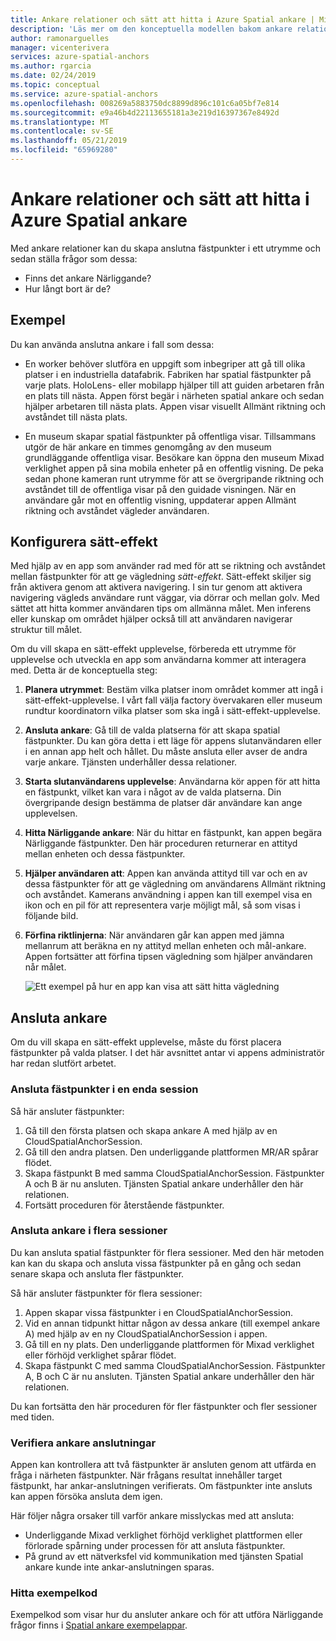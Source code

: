 ```yaml
---
title: Ankare relationer och sätt att hitta i Azure Spatial ankare | Microsoft Docs
description: 'Läs mer om den konceptuella modellen bakom ankare relationer. Lär dig att ansluta ankare inom ett blanksteg och om du vill använda i närheten API: et för att uppfylla ett scenario med sätt-effekt.'
author: ramonarguelles
manager: vicenterivera
services: azure-spatial-anchors
ms.author: rgarcia
ms.date: 02/24/2019
ms.topic: conceptual
ms.service: azure-spatial-anchors
ms.openlocfilehash: 008269a5883750dc8899d896c101c6a05bf7e814
ms.sourcegitcommit: e9a46b4d22113655181a3e219d16397367e8492d
ms.translationtype: MT
ms.contentlocale: sv-SE
ms.lasthandoff: 05/21/2019
ms.locfileid: "65969280"
---
```

# <a name="anchor-relationships-and-way-finding-in-azure-spatial-anchors"></a>Ankare relationer och sätt att hitta i Azure Spatial ankare

Med ankare relationer kan du skapa anslutna fästpunkter i ett utrymme och sedan ställa frågor som dessa:

* Finns det ankare Närliggande?
* Hur långt bort är de?

## <a name="examples"></a>Exempel

Du kan använda anslutna ankare i fall som dessa:

* En worker behöver slutföra en uppgift som inbegriper att gå till olika platser i en industriella datafabrik. Fabriken har spatial fästpunkter på varje plats. HoloLens- eller mobilapp hjälper till att guiden arbetaren från en plats till nästa. Appen först begär i närheten spatial ankare och sedan hjälper arbetaren till nästa plats. Appen visar visuellt Allmänt riktning och avståndet till nästa plats.

* En museum skapar spatial fästpunkter på offentliga visar. Tillsammans utgör de här ankare en timmes genomgång av den museum grundläggande offentliga visar. Besökare kan öppna den museum Mixad verklighet appen på sina mobila enheter på en offentlig visning. De peka sedan phone kameran runt utrymme för att se övergripande riktning och avståndet till de offentliga visar på den guidade visningen. När en användare går mot en offentlig visning, uppdaterar appen Allmänt riktning och avståndet vägleder användaren.

## <a name="set-up-way-finding"></a>Konfigurera sätt-effekt

Med hjälp av en app som använder rad med för att se riktning och avståndet mellan fästpunkter för att ge vägledning *sätt-effekt*. Sätt-effekt skiljer sig från aktivera genom att aktivera navigering. I sin tur genom att aktivera navigering vägleds användare runt väggar, via dörrar och mellan golv. Med sättet att hitta kommer användaren tips om allmänna målet. Men inferens eller kunskap om området hjälper också till att användaren navigerar struktur till målet.

Om du vill skapa en sätt-effekt upplevelse, förbereda ett utrymme för upplevelse och utveckla en app som användarna kommer att interagera med. Detta är de konceptuella steg:

1. **Planera utrymmet**: Bestäm vilka platser inom området kommer att ingå i sätt-effekt-upplevelse. I vårt fall välja factory övervakaren eller museum rundtur koordinatorn vilka platser som ska ingå i sätt-effekt-upplevelse.
2. **Ansluta ankare**: Gå till de valda platserna för att skapa spatial fästpunkter. Du kan göra detta i ett läge för appens slutanvändaren eller i en annan app helt och hållet. Du måste ansluta eller avser de andra varje ankare. Tjänsten underhåller dessa relationer.
3. **Starta slutanvändarens upplevelse**: Användarna kör appen för att hitta en fästpunkt, vilket kan vara i något av de valda platserna. Din övergripande design bestämma de platser där användare kan ange upplevelsen.
4. **Hitta Närliggande ankare**: När du hittar en fästpunkt, kan appen begära Närliggande fästpunkter. Den här proceduren returnerar en attityd mellan enheten och dessa fästpunkter.
5. **Hjälper användaren att**: Appen kan använda attityd till var och en av dessa fästpunkter för att ge vägledning om användarens Allmänt riktning och avståndet. Kamerans användning i appen kan till exempel visa en ikon och en pil för att representera varje möjligt mål, så som visas i följande bild.
6. **Förfina riktlinjerna**: När användaren går kan appen med jämna mellanrum att beräkna en ny attityd mellan enheten och mål-ankare. Appen fortsätter att förfina tipsen vägledning som hjälper användaren når målet.

    ![Ett exempel på hur en app kan visa att sätt hitta vägledning](./media/meeting-spot.png)

## <a name="connect-anchors"></a>Ansluta ankare

Om du vill skapa en sätt-effekt upplevelse, måste du först placera fästpunkter på valda platser. I det här avsnittet antar vi appens administratör har redan slutfört arbetet.

### <a name="connect-anchors-in-a-single-session"></a>Ansluta fästpunkter i en enda session

Så här ansluter fästpunkter:

1. Gå till den första platsen och skapa ankare A med hjälp av en CloudSpatialAnchorSession.
2. Gå till den andra platsen. Den underliggande plattformen MR/AR spårar flödet.
3. Skapa fästpunkt B med samma CloudSpatialAnchorSession. Fästpunkter A och B är nu ansluten. Tjänsten Spatial ankare underhåller den här relationen.
4. Fortsätt proceduren för återstående fästpunkter.

### <a name="connect-anchors-in-multiple-sessions"></a>Ansluta ankare i flera sessioner

Du kan ansluta spatial fästpunkter för flera sessioner. Med den här metoden kan kan du skapa och ansluta vissa fästpunkter på en gång och sedan senare skapa och ansluta fler fästpunkter. 

Så här ansluter fästpunkter för flera sessioner:

1. Appen skapar vissa fästpunkter i en CloudSpatialAnchorSession. 
2. Vid en annan tidpunkt hittar någon av dessa ankare (till exempel ankare A) med hjälp av en ny CloudSpatialAnchorSession i appen.
3. Gå till en ny plats. Den underliggande plattformen för Mixad verklighet eller förhöjd verklighet spårar flödet.
4. Skapa fästpunkt C med samma CloudSpatialAnchorSession. Fästpunkter A, B och C är nu ansluten. Tjänsten Spatial ankare underhåller den här relationen.

Du kan fortsätta den här proceduren för fler fästpunkter och fler sessioner med tiden.

### <a name="verify-anchor-connections"></a>Verifiera ankare anslutningar

Appen kan kontrollera att två fästpunkter är ansluten genom att utfärda en fråga i närheten fästpunkter. När frågans resultat innehåller target fästpunkt, har ankar-anslutningen verifierats. Om fästpunkter inte ansluts kan appen försöka ansluta dem igen. 

Här följer några orsaker till varför ankare misslyckas med att ansluta:

* Underliggande Mixad verklighet förhöjd verklighet plattformen eller förlorade spårning under processen för att ansluta fästpunkter.
* På grund av ett nätverksfel vid kommunikation med tjänsten Spatial ankare kunde inte ankar-anslutningen sparas.

### <a name="find-sample-code"></a>Hitta exempelkod

Exempelkod som visar hur du ansluter ankare och för att utföra Närliggande frågor finns i [Spatial ankare exempelappar](https://github.com/Azure/azure-spatial-anchors-samples).
